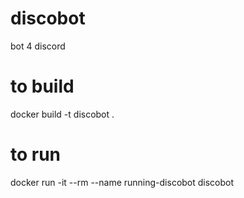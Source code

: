 # discobot
bot 4 discord

# to build
docker build -t discobot .

# to run
docker run -it --rm --name running-discobot discobot


